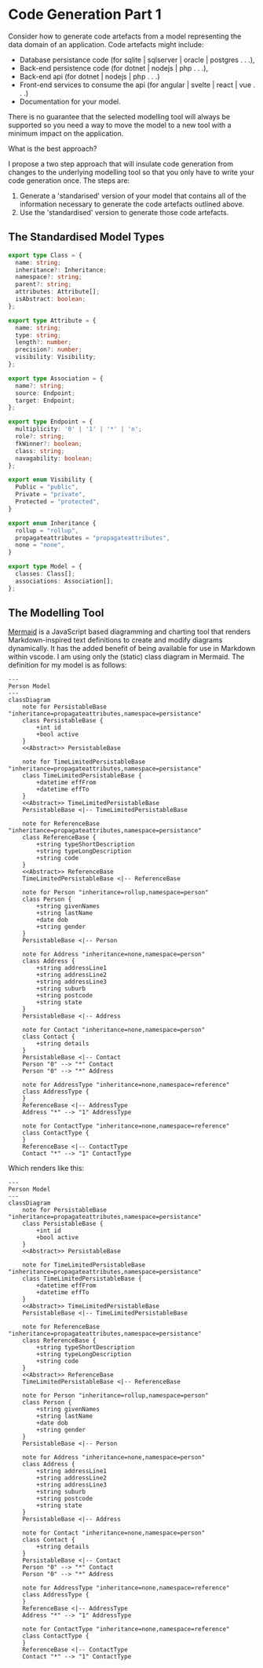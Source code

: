 Code Generation Part 1
======================
Consider how to generate code artefacts from a model representing the data domain of an application.   Code artefacts might include:

* Database persistance code (for sqlite | sqlserver | oracle | postgres . . .), 
* Back-end persistence code (for dotnet | nodejs | php . . .), 
* Back-end api (for dotnet | nodejs | php . . .) 
* Front-end services to consume the api (for angular | svelte | react | vue . . .)
* Documentation for your model.

There is no guarantee that the selected modelling tool will always be supported so you need a way to move the model to a new tool with a minimum impact on the application.    

What is the best approach?

I propose a two step approach that will insulate code generation from changes to the underlying modelling tool so that you only have to write your code generation once.   The steps are:

1. Generate a 'standarised' version of your model that contains all of the information necessary to generate the code artefacts outlined above.
2. Use the 'standardised' version to generate those code artefacts.

The Standardised Model Types
----------------------------

``` typescript
export type Class = {
  name: string;
  inheritance?: Inheritance;
  namespace?: string;
  parent?: string;
  attributes: Attribute[];
  isAbstract: boolean;
};

export type Attribute = {
  name: string;
  type: string;
  length?: number;
  precision?: number;
  visibility: Visibility;
};

export type Association = {
  name?: string;
  source: Endpoint;
  target: Endpoint;
};

export type Endpoint = {
  multiplicity: '0' | '1' | '*' | 'n';
  role?: string;
  fkWinner?: boolean;
  class: string;
  navagability: boolean;
};

export enum Visibility {
  Public = "public",
  Private = "private",
  Protected = "protected",
}

export enum Inheritance {
  rollup = "rollup",
  propagateattributes = "propagateattributes",
  none = "none",
}

export type Model = {
  classes: Class[];
  associations: Association[];
};
```
The Modelling Tool
------------------
[Mermaid](https://mermaid.js.org/syntax/classDiagram.html) is a JavaScript based diagramming and charting tool that renders Markdown-inspired text definitions to create and modify diagrams dynamically.  It has the added benefit of being available for use in Markdown within vscode.  I am using only the (static) class diagram in Mermaid.   The definition for my model is as follows:
``` 
---
Person Model
---
classDiagram
    note for PersistableBase "inheritance=propagateattributes,namespace=persistance"
    class PersistableBase {
        +int id
        +bool active
    }
    <<Abstract>> PersistableBase

    note for TimeLimitedPersistableBase "inheritance=propagateattributes,namespace=persistance"
    class TimeLimitedPersistableBase {
        +datetime effFrom
        +datetime effTo
    }
    <<Abstract>> TimeLimitedPersistableBase
    PersistableBase <|-- TimeLimitedPersistableBase

    note for ReferenceBase "inheritance=propagateattributes,namespace=persistance"
    class ReferenceBase {
        +string typeShortDescription
        +string typeLongDescription
        +string code
    }
    <<Abstract>> ReferenceBase
    TimeLimitedPersistableBase <|-- ReferenceBase

    note for Person "inheritance=rollup,namespace=person"    
    class Person {
        +string givenNames
        +string lastName
        +date dob
        +string gender
    }
    PersistableBase <|-- Person

    note for Address "inheritance=none,namespace=person"
    class Address {
        +string addressLine1
        +string addressLine2
        +string addressLine3
        +string suburb
        +string postcode
        +string state
    }
    PersistableBase <|-- Address

    note for Contact "inheritance=none,namespace=person"
    class Contact {
        +string details
    }
    PersistableBase <|-- Contact
    Person "0" --> "*" Contact
    Person "0" --> "*" Address

    note for AddressType "inheritance=none,namespace=reference"
    class AddressType {
    }
    ReferenceBase <|-- AddressType
    Address "*" --> "1" AddressType

    note for ContactType "inheritance=none,namespace=reference"
    class ContactType {
    }
    ReferenceBase <|-- ContactType
    Contact "*" --> "1" ContactType
```
Which renders like this:
``` mermaid
---
Person Model
---
classDiagram
    note for PersistableBase "inheritance=propagateattributes,namespace=persistance"
    class PersistableBase {
        +int id
        +bool active
    }
    <<Abstract>> PersistableBase

    note for TimeLimitedPersistableBase "inheritance=propagateattributes,namespace=persistance"
    class TimeLimitedPersistableBase {
        +datetime effFrom
        +datetime effTo
    }
    <<Abstract>> TimeLimitedPersistableBase
    PersistableBase <|-- TimeLimitedPersistableBase

    note for ReferenceBase "inheritance=propagateattributes,namespace=persistance"
    class ReferenceBase {
        +string typeShortDescription
        +string typeLongDescription
        +string code
    }
    <<Abstract>> ReferenceBase
    TimeLimitedPersistableBase <|-- ReferenceBase

    note for Person "inheritance=rollup,namespace=person"    
    class Person {
        +string givenNames
        +string lastName
        +date dob
        +string gender
    }
    PersistableBase <|-- Person

    note for Address "inheritance=none,namespace=person"
    class Address {
        +string addressLine1
        +string addressLine2
        +string addressLine3
        +string suburb
        +string postcode
        +string state
    }
    PersistableBase <|-- Address

    note for Contact "inheritance=none,namespace=person"
    class Contact {
        +string details
    }
    PersistableBase <|-- Contact
    Person "0" --> "*" Contact
    Person "0" --> "*" Address

    note for AddressType "inheritance=none,namespace=reference"
    class AddressType {
    }
    ReferenceBase <|-- AddressType
    Address "*" --> "1" AddressType

    note for ContactType "inheritance=none,namespace=reference"
    class ContactType {
    }
    ReferenceBase <|-- ContactType
    Contact "*" --> "1" ContactType
```

